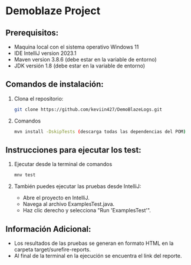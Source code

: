 # Demoblaze Project

## Prerequisitos:
- Maquina local con el sistema operativo Windows 11
- IDE IntelliJ version 2023.1
- Maven version 3.8.6 (debe estar en la variable de entorno)
- JDK versión 1.8 (debe estar en la variable de entorno)

## Comandos de instalación:
1. Clona el repositorio:
   ```bash
   git clone https://github.com/keviin427/DemoBlazeLogs.git
   
2. Comandos
   ```bash
   mvn install -DskipTests (descarga todas las dependencias del POM)

## Instrucciones para ejecutar los test:
1. Ejecutar desde la terminal de comandos
   ```bash
   mnv test

2. También puedes ejecutar las pruebas desde IntelliJ:

   - Abre el proyecto en IntelliJ.
   - Navega al archivo ExamplesTest.java.
   - Haz clic derecho y selecciona "Run 'ExamplesTest'".

## Información Adicional:
   - Los resultados de las pruebas se generan en formato HTML en la carpeta target/surefire-reports.
   - Al final de la terminal en la ejecución se encuentra el link del reporte.
